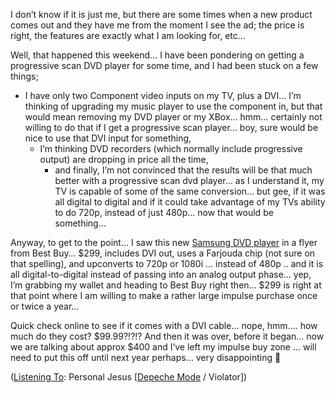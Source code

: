 I don&#8217;t know if it is just me, but there are some times when a new product comes out and they have me from the moment I see the ad; the price is right, the features are exactly what I am looking for, etc&#8230;

Well, that happened this weekend&#8230; I have been pondering on getting a progressive scan DVD player for some time, and I had been stuck on a few things;

  * I have only two Component video inputs on my TV, plus a DVI&#8230; I&#8217;m thinking of upgrading my music player to use the component in, but that would mean removing my DVD player or my XBox&#8230; hmm&#8230; certainly not willing to do that if I get a progressive scan player&#8230; boy, sure would be nice to use that DVI input for something, 
      * I&#8217;m thinking DVD recorders (which normally include progressive output) are dropping in price all the time, 
          * and finally, I&#8217;m not convinced that the results will be that much better with a progressive scan dvd player&#8230; as I understand it, my TV is capable of some of the same conversion&#8230; but gee, if it was all digital to digital and if it could take advantage of my TVs ability to do 720p, instead of just 480p&#8230; now that would be something&#8230; 

Anyway, to get to the point&#8230; I saw this new <a href="http://www.samsungusa.com/cgi-bin/nabc/product/b2c_product_detail.jsp?eUser=&prod_id=DVD-HD931%2fXAA" target="_blank" class="broken_link">Samsung DVD player</a> in a flyer from Best Buy&#8230; $299, includes DVI out, uses a Farjouda chip (not sure on that spelling), and upconverts to 720p or 1080i &#8230; instead of 480p .. and it is all digital-to-digital instead of passing into an analog output phase&#8230; yep, I&#8217;m grabbing my wallet and heading to Best Buy right then&#8230; $299 is right at that point where I am willing to make a rather large impulse purchase once or twice a year&#8230;

Quick check online to see if it comes with a DVI cable&#8230; nope, hmm&#8230;. how much do they cost? $99.99?!?!? And then it was over, before it began&#8230; now we are talking about approx $400 and I&#8217;ve left my impulse buy zone &#8230; will need to put this off until next year perhaps&#8230; very disappointing 🙂

<div class="media">
  (<a href="http://msdn.microsoft.com/library/en-us/dncodefun/html/code4fun04252003.asp" class="broken_link">Listening To</a>: Personal Jesus [<a href="http://www.windowsmedia.com/mg/search.asp?srch=Depeche+Mode">Depeche Mode</a> / Violator])
</div>